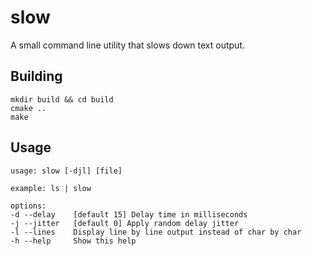 # slow

A small command line utility that slows down text output.

## Building

```
mkdir build && cd build
cmake ..
make
```

## Usage

```
usage: slow [-djl] [file]

example: ls | slow

options:
-d --delay    [default 15] Delay time in milliseconds
-j --jitter   [default 0] Apply random delay jitter
-l --lines    Display line by line output instead of char by char
-h --help     Show this help
```
